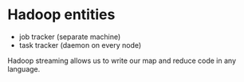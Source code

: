 # Hadoop entities


* job tracker (separate machine)
* task tracker (daemon on every node)



Hadoop streaming allows us to write our map and reduce code in any language.



